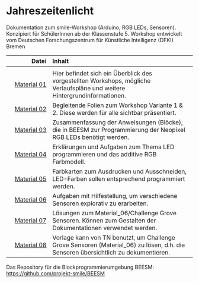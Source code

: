 # Jahreszeitenlicht
Dokumentation zum smile-Workshop (Arduino, RGB LEDs, Sensoren). Konzipiert für SchülerInnen ab der Klassenstufe 5.
Workshop entwickelt vom Deutschen Forschungszentrum für Künstliche Intelligenz (DFKI) Bremen


| Datei | Inhalt |
| ------------: | :-------------- |
|<img width=250/> | <img width=500/> |
| [Material 01](Material_01_Workshopbeschreibung_v1.pdf) |Hier befindet sich ein Überblick des vorgestellten Workshops, mögliche Verlaufspläne und weitere Hintergrundinformationen. |
| [Material 02](Material_02_PowerpointJahreszeitenLicht.pdf) |Begleitende Folien zum Workshop Variante 1 & 2. Diese werden für alle sichtbar präsentiert. |
| [Material 03](Material_03_Handout_NeopixelBlöcke.pdf) |Zusammenfassung der Anweisungen (Blöcke), die in BEESM zur Programmierung der Neopixel RGB LEDs benötigt werden. |
| [Material 04](Material_04_Übungen_LED.pdf) |Erklärungen und Aufgaben zum Thema LED programmieren und das additive RGB Farbmodell.|
| [Material 05](Material_05_Challenge_RGBFarbe.pdf) | Farbkarten zum Ausdrucken und Ausschneiden, LED-Farben sollen entsprechend programmiert werden. |
| [Material 06](Material_06_Challenge_GroveSensoren.pdf) |Aufgaben mit Hilfestellung, um verschiedene Sensoren explorativ zu erarbeiten. |
| [Material 07](Material_07_Challange_GroveSensoren_Lsg.pdf) |Lösungen zum Material_06/Challenge Grove Sensoren. Können zum Gestalten der Dokumentationen verwendet werden.|
| [Material 08](Material_08_Vorlage_SensorDokumentation.pdf) |Vorlage kann von TN benutzt, um Challenge Grove Sensoren (Material_06) zu lösen, d.h. die Sensoren übersichtlich zu dokumentieren. |

Das Repository für die Blockprogrammierumgebung BEESM: https://github.com/projekt-smile/BEESM  

